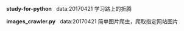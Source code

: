**study-for-python**  
data:20170421
学习路上的折腾

**images_crawler.py**  
data:20170421
简单图片爬虫，爬取指定网站图片
